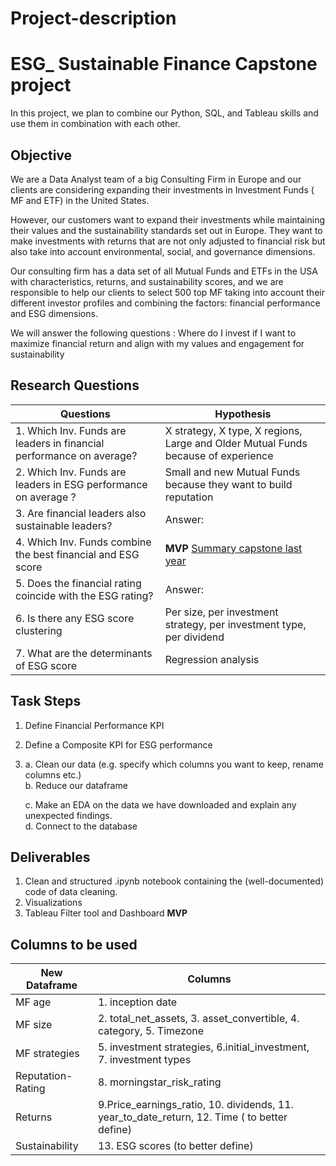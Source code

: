 # Project-description
# ESG_ Sustainable Finance Capstone project

In this project, we plan to combine our Python, SQL, and Tableau skills and use them in combination with each other.  

## Objective

We are a Data Analyst team of a big Consulting Firm in Europe and our clients are considering expanding their investments in Investment Funds ( MF and ETF) in the United States. 


However, our customers want to expand their investments while maintaining their values and the sustainability standards set out in Europe. They want to make investments with returns that are not only adjusted to financial risk but also take into account environmental, social, and governance dimensions. 

Our consulting firm has a data set of all Mutual Funds and ETFs in the USA with characteristics, returns, and sustainability scores, and we are responsible to help our clients to select 500 top MF taking into account their different investor profiles and combining the factors: financial performance and ESG dimensions. 


We will answer the following questions : 
Where do I invest if I want to maximize financial return and align with my values and engagement for sustainability 

## __Research Questions__ 
|Questions|Hypothesis|
|---|---|
|1. Which Inv. Funds are leaders in financial performance on average? | X strategy, X type, X regions, Large and Older Mutual Funds because of experience |
|2. Which Inv. Funds are leaders in ESG performance on average ?|Small and new Mutual Funds because they want to build reputation|
|3. Are financial leaders also sustainable leaders? |Answer:| 
|4. Which Inv. Funds combine the best financial and ESG score |__MVP__ [Summary capstone last year](https://github.com/neuefische/daily-protocol-cgn-da-23-2/blob/main/Module%205%20-%20EDA%20Visualization/protocol_day17_10may23.md)| 
|5. Does the financial rating coincide with the ESG rating? |Answer:| 
|6. Is there any ESG score clustering |Per size, per investment strategy, per investment type, per dividend| 
|7. What are the determinants of ESG score | Regression analysis| 

## Task Steps


1. Define Financial Performance KPI 

2. Define a Composite KPI for ESG performance 

4. a. Clean our data (e.g. specify which columns you want to keep, rename columns etc.)  
   b. Reduce our dataframe 
   
   c. Make an EDA on the data we have downloaded and explain any unexpected findings.   
   d. Connect to the database 
    
## Deliverables
1. Clean and structured .ipynb notebook containing the (well-documented) code of data cleaning. 
2. Visualizations
3. Tableau Filter tool and Dashboard __MVP__

##  __Columns to be used__
<span style="color:grey">

|New Dataframe| Columns|
|---|---|
|MF age |1. inception date|
|MF size |2. total_net_assets, 3. asset_convertible,  4. category, 5. Timezone|
|MF strategies | 5. investment strategies, 6.initial_investment, 7. investment types  |
|Reputation- Rating|8. morningstar_risk_rating|
|Returns|9.Price_earnings_ratio, 10. dividends, 11. year_to_date_return, 12. Time ( to better define)|
|Sustainability| 13. ESG scores (to better define)|
